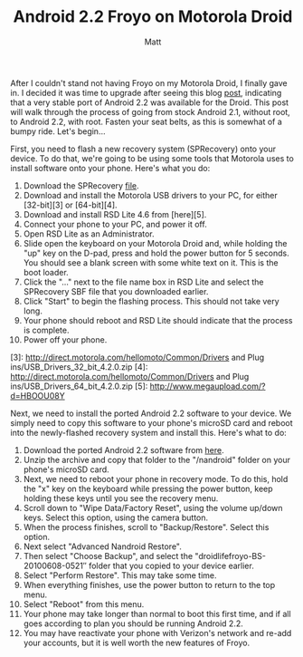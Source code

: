 ﻿---
title: Android 2.2 Froyo on Motorola Droid
author: Matt
layout: post
permalink: /2010/06/android-2-2-froyo-on-motorola-droid/
categories:
  - Miscellaneous
tags:
  - tutorial
---

After I couldn't stand not having Froyo on my Motorola Droid, I finally gave in. I decided it was time to upgrade after seeing this blog [post](http://www.droid-life.com/2010/06/08/download-newer-motorola-droid-froyo-leak-frf57/), indicating that a very stable port of Android 2.2 was available for the Droid. This post will walk through the process of going from stock Android 2.1, without root, to Android 2.2, with root. Fasten your seat belts, as this is somewhat of a bumpy ride. Let's begin…

First, you need to flash a new recovery system (SPRecovery) onto your device. To do that, we're going to be using some tools that Motorola uses to install software onto your phone. Here's what you do:

1.  Download the SPRecovery [file][2].
2.  Download and install the Motorola USB drivers to your PC, for either [32-bit][3] or [64-bit][4].
3.  Download and install RSD Lite 4.6 from [here][5].
4.  Connect your phone to your PC, and power it off.
5.  Open RSD Lite as an Administrator.
6.  Slide open the keyboard on your Motorola Droid and, while holding the "up" key on the D-pad, press and hold the power button for 5 seconds. You should see a blank screen with some white text on it. This is the boot loader.
7.  Click the "…" next to the file name box in RSD Lite and select the SPRecovery SBF file that you downloaded earlier.
8.  Click "Start" to begin the flashing process. This should not take very long.
9.  Your phone should reboot and RSD Lite should indicate that the process is complete.
10. Power off your phone.

 [2]: http://www.mediafire.com/?jgt1gjgx5gv
 [3]: http://direct.motorola.com/hellomoto/Common/Drivers and Plug ins/USB_Drivers_32_bit_4.2.0.zip
 [4]: http://direct.motorola.com/hellomoto/Common/Drivers and Plug ins/USB_Drivers_64_bit_4.2.0.zip
 [5]: http://www.megaupload.com/?d=HBOOU08Y

Next, we need to install the ported Android 2.2 software to your device. We simply need to copy this software to your phone's microSD card and reboot into the newly-flashed recovery system and install this. Here's what to do:

1.  Download the ported Android 2.2 software from [here][6].
2.  Unzip the archive and copy that folder to the "/nandroid" folder on your phone's microSD card.
3.  Next, we need to reboot your phone in recovery mode. To do this, hold the "x" key on the keyboard while pressing the power button, keep holding these keys until you see the recovery menu.
4.  Scroll down to "Wipe Data/Factory Reset", using the volume up/down keys. Select this option, using the camera button.
5.  When the process finishes, scroll to "Backup/Restore". Select this option.
6.  Next select "Advanced Nandroid Restore".
7.  Then select "Choose Backup", and select the "droidlifefroyo-BS-20100608-0521″ folder that you copied to your device earlier.
8.  Select "Perform Restore". This may take some time.
9.  When everything finishes, use the power button to return to the top menu.
10. Select "Reboot" from this menu.
11. Your phone may take longer than normal to boot this first time, and if all goes according to plan you should be running Android 2.2.
12. You may have reactivate your phone with Verizon's network and re-add your accounts, but it is well worth the new features of Froyo.

 [6]: http://www.megaupload.com/?d=5X0248JI